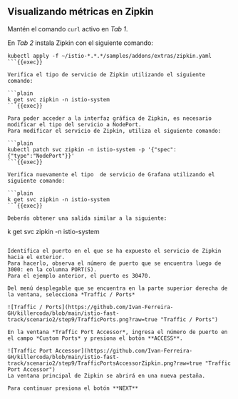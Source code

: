 ## Visualizando métricas en Zipkin

Mantén el comando `curl` activo en *Tab 1*.

En *Tab 2* instala Zipkin con el siguiente comando:

```plain
kubectl apply -f ~/istio-*.*.*/samples/addons/extras/zipkin.yaml
```{{exec}}

Verifica el tipo de servicio de Zipkin utilizando el siguiente comando:

```plain
k get svc zipkin -n istio-system
```{{exec}}

Para poder acceder a la interfaz gráfica de Zipkin, es necesario modificar el tipo del servicio a NodePort.
Para modificar el servicio de Zipkin, utiliza el siguiente comando:

```plain
kubectl patch svc zipkin -n istio-system -p '{"spec":{"type":"NodePort"}}'
```{{exec}}

Verifica nuevamente el tipo  de servicio de Grafana utilizando el siguiente comando:

```plain
k get svc zipkin -n istio-system
```{{exec}}

Deberás obtener una salida similar a la siguiente:

```
k get svc zipkin -n istio-system
```

Identifica el puerto en el que se ha expuesto el servicio de Zipkin hacia el exterior. 
Para hacerlo, observa el número de puerto que se encuentra luego de 3000: en la columna PORT(S).
Para el ejemplo anterior, el puerto es 30470.
  
Del menú desplegable que se encuentra en la parte superior derecha de la ventana, selecciona *Traffic / Ports*
  
![Traffic / Ports](https://github.com/Ivan-Ferreira-GH/killercoda/blob/main/istio-fast-track/scenario2/step9/TrafficPorts.png?raw=true "Traffic / Ports")
  
En la ventana *Traffic Port Accessor*, ingresa el número de puerto en el campo *Custom Ports* y presiona el botón **ACCESS**.
  
![Traffic Port Accessor](https://github.com/Ivan-Ferreira-GH/killercoda/blob/main/istio-fast-track/scenario2/step9/TrafficPortsAccessorZipkin.png?raw=true "Traffic Port Accessor")
La ventana principal de Zipkin se abrirá en una nueva pestaña.
  
Para continuar presiona el botón **NEXT**
